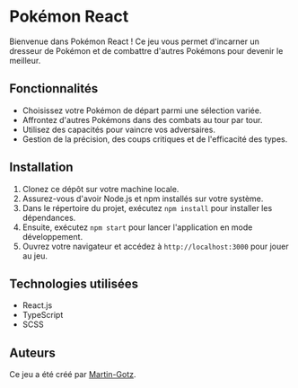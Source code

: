 # Pokémon React

Bienvenue dans Pokémon React ! Ce jeu vous permet d'incarner un dresseur de Pokémon et de combattre d'autres Pokémons pour devenir le meilleur.

## Fonctionnalités

- Choisissez votre Pokémon de départ parmi une sélection variée.
- Affrontez d'autres Pokémons dans des combats au tour par tour.
- Utilisez des capacités pour vaincre vos adversaires.
- Gestion de la précision, des coups critiques et de l'efficacité des types.

## Installation

1. Clonez ce dépôt sur votre machine locale.
2. Assurez-vous d'avoir Node.js et npm installés sur votre système.
3. Dans le répertoire du projet, exécutez `npm install` pour installer les dépendances.
4. Ensuite, exécutez `npm start` pour lancer l'application en mode développement.
5. Ouvrez votre navigateur et accédez à `http://localhost:3000` pour jouer au jeu.

## Technologies utilisées

- React.js
- TypeScript
- SCSS

## Auteurs

Ce jeu a été créé par [Martin-Gotz](https://github.com/Martin-Gotz).
